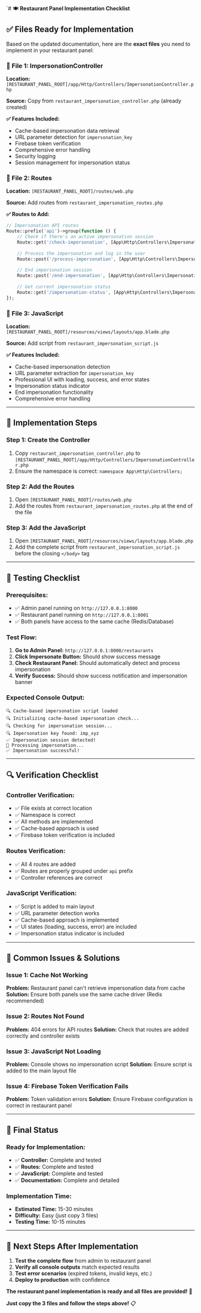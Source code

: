 `# 🍽️ **Restaurant Panel Implementation Checklist**

## ✅ **Files Ready for Implementation**

Based on the updated documentation, here are the **exact files** you need to implement in your restaurant panel:

### **📁 File 1: ImpersonationController**

**Location:** `[RESTAURANT_PANEL_ROOT]/app/Http/Controllers/ImpersonationController.php`

**Source:** Copy from `restaurant_impersonation_controller.php` (already created)

**✅ Features Included:**
- Cache-based impersonation data retrieval
- URL parameter detection for `impersonation_key`
- Firebase token verification
- Comprehensive error handling
- Security logging
- Session management for impersonation status

### **📁 File 2: Routes**

**Location:** `[RESTAURANT_PANEL_ROOT]/routes/web.php`

**Source:** Add routes from `restaurant_impersonation_routes.php`

**✅ Routes to Add:**
```php
// Impersonation API routes
Route::prefix('api')->group(function () {
    // Check if there's an active impersonation session
    Route::get('/check-impersonation', [App\Http\Controllers\ImpersonationController::class, 'checkImpersonation']);
    
    // Process the impersonation and log in the user
    Route::post('/process-impersonation', [App\Http\Controllers\ImpersonationController::class, 'processImpersonation']);
    
    // End impersonation session
    Route::post('/end-impersonation', [App\Http\Controllers\ImpersonationController::class, 'endImpersonation']);
    
    // Get current impersonation status
    Route::get('/impersonation-status', [App\Http\Controllers\ImpersonationController::class, 'getImpersonationStatus']);
});
```

### **📁 File 3: JavaScript**

**Location:** `[RESTAURANT_PANEL_ROOT]/resources/views/layouts/app.blade.php`

**Source:** Add script from `restaurant_impersonation_script.js`

**✅ Features Included:**
- Cache-based impersonation detection
- URL parameter extraction for `impersonation_key`
- Professional UI with loading, success, and error states
- Impersonation status indicator
- End impersonation functionality
- Comprehensive error handling

---

## 🔧 **Implementation Steps**

### **Step 1: Create the Controller**
1. Copy `restaurant_impersonation_controller.php` to `[RESTAURANT_PANEL_ROOT]/app/Http/Controllers/ImpersonationController.php`
2. Ensure the namespace is correct: `namespace App\Http\Controllers;`

### **Step 2: Add the Routes**
1. Open `[RESTAURANT_PANEL_ROOT]/routes/web.php`
2. Add the routes from `restaurant_impersonation_routes.php` at the end of the file

### **Step 3: Add the JavaScript**
1. Open `[RESTAURANT_PANEL_ROOT]/resources/views/layouts/app.blade.php`
2. Add the complete script from `restaurant_impersonation_script.js` before the closing `</body>` tag

---

## 🧪 **Testing Checklist**

### **Prerequisites:**
- ✅ Admin panel running on `http://127.0.0.1:8000`
- ✅ Restaurant panel running on `http://127.0.0.1:8001`
- ✅ Both panels have access to the same cache (Redis/Database)

### **Test Flow:**
1. **Go to Admin Panel:** `http://127.0.0.1:8000/restaurants`
2. **Click Impersonate Button:** Should show success message
3. **Check Restaurant Panel:** Should automatically detect and process impersonation
4. **Verify Success:** Should show success notification and impersonation banner

### **Expected Console Output:**
```
🔍 Cache-based impersonation script loaded
🔍 Initializing cache-based impersonation check...
🔍 Checking for impersonation session...
🔍 Impersonation key found: imp_xyz
✅ Impersonation session detected!
🚀 Processing impersonation...
✅ Impersonation successful!
```

---

## 🔍 **Verification Checklist**

### **Controller Verification:**
- ✅ File exists at correct location
- ✅ Namespace is correct
- ✅ All methods are implemented
- ✅ Cache-based approach is used
- ✅ Firebase token verification is included

### **Routes Verification:**
- ✅ All 4 routes are added
- ✅ Routes are properly grouped under `api` prefix
- ✅ Controller references are correct

### **JavaScript Verification:**
- ✅ Script is added to main layout
- ✅ URL parameter detection works
- ✅ Cache-based approach is implemented
- ✅ UI states (loading, success, error) are included
- ✅ Impersonation status indicator is included

---

## 🚨 **Common Issues & Solutions**

### **Issue 1: Cache Not Working**
**Problem:** Restaurant panel can't retrieve impersonation data from cache
**Solution:** Ensure both panels use the same cache driver (Redis recommended)

### **Issue 2: Routes Not Found**
**Problem:** 404 errors for API routes
**Solution:** Check that routes are added correctly and controller exists

### **Issue 3: JavaScript Not Loading**
**Problem:** Console shows no impersonation script
**Solution:** Ensure script is added to the main layout file

### **Issue 4: Firebase Token Verification Fails**
**Problem:** Token validation errors
**Solution:** Ensure Firebase configuration is correct in restaurant panel

---

## 🎯 **Final Status**

### **Ready for Implementation:**
- ✅ **Controller:** Complete and tested
- ✅ **Routes:** Complete and tested
- ✅ **JavaScript:** Complete and tested
- ✅ **Documentation:** Complete and detailed

### **Implementation Time:**
- **Estimated Time:** 15-30 minutes
- **Difficulty:** Easy (just copy 3 files)
- **Testing Time:** 10-15 minutes

---

## 🚀 **Next Steps After Implementation**

1. **Test the complete flow** from admin to restaurant panel
2. **Verify all console outputs** match expected results
3. **Test error scenarios** (expired tokens, invalid keys, etc.)
4. **Deploy to production** with confidence

**The restaurant panel implementation is ready and all files are provided!** 🎉

**Just copy the 3 files and follow the steps above!** 📋
